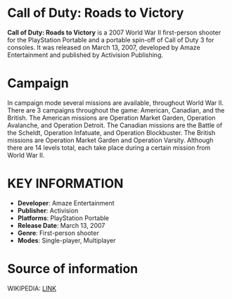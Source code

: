 # Call of Duty: Roads to Victory


**Call of Duty: Roads to Victory** is a 2007 World War II first-person shooter for the PlayStation Portable and a portable spin-off of Call of Duty 3 for consoles. It was released on March 13, 2007, developed by Amaze Entertainment and published by Activision Publishing.
# Campaign
In campaign mode several missions are available, throughout World War II. There are 3 campaigns throughout the game: American, Canadian, and the British. The American missions are Operation Market Garden, Operation Avalanche, and Operation Detroit. The Canadian missions are the Battle of the Scheldt, Operation Infatuate, and Operation Blockbuster. The British missions are Operation Market Garden and Operation Varsity. Although there are 14 levels total, each take place during a certain mission from World War II.
# KEY INFORMATION

- **Developer**: Amaze Entertainment
- **Publisher**: Activision
- **Platforms**: PlayStation Portable
- **Release Date**:  March 13, 2007
- **Genre**: First-person shooter
- **Modes**: Single-player, Multiplayer
# Source of information
 WIKIPEDIA: [LINK](https://en.wikipedia.org/wiki/Call_of_Duty:_Roads_to_Victory)